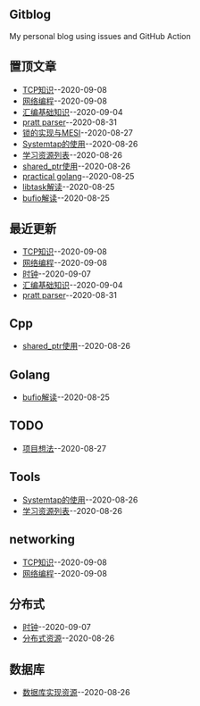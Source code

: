 ## Gitblog
My personal blog using issues and GitHub Action

## 置顶文章
- [TCP知识](https://github.com/BruceChen7/gitblog/issues/21)--2020-09-08
- [网络编程](https://github.com/BruceChen7/gitblog/issues/20)--2020-09-08
- [汇编基础知识](https://github.com/BruceChen7/gitblog/issues/18)--2020-09-04
- [pratt parser](https://github.com/BruceChen7/gitblog/issues/17)--2020-08-31
- [锁的实现与MESI](https://github.com/BruceChen7/gitblog/issues/13)--2020-08-27
- [Systemtap的使用](https://github.com/BruceChen7/gitblog/issues/11)--2020-08-26
- [学习资源列表](https://github.com/BruceChen7/gitblog/issues/10)--2020-08-26
- [shared_ptr使用](https://github.com/BruceChen7/gitblog/issues/9)--2020-08-26
- [practical golang](https://github.com/BruceChen7/gitblog/issues/6)--2020-08-25
- [libtask解读](https://github.com/BruceChen7/gitblog/issues/5)--2020-08-25
- [bufio解读](https://github.com/BruceChen7/gitblog/issues/4)--2020-08-25
## 最近更新
- [TCP知识](https://github.com/BruceChen7/gitblog/issues/21)--2020-09-08
- [网络编程](https://github.com/BruceChen7/gitblog/issues/20)--2020-09-08
- [时钟](https://github.com/BruceChen7/gitblog/issues/19)--2020-09-07
- [汇编基础知识](https://github.com/BruceChen7/gitblog/issues/18)--2020-09-04
- [pratt parser](https://github.com/BruceChen7/gitblog/issues/17)--2020-08-31
## Cpp
- [shared_ptr使用](https://github.com/BruceChen7/gitblog/issues/9)--2020-08-26
## Golang
- [bufio解读](https://github.com/BruceChen7/gitblog/issues/4)--2020-08-25
## TODO
- [项目想法](https://github.com/BruceChen7/gitblog/issues/14)--2020-08-27
## Tools
- [Systemtap的使用](https://github.com/BruceChen7/gitblog/issues/11)--2020-08-26
- [学习资源列表](https://github.com/BruceChen7/gitblog/issues/10)--2020-08-26
## networking
- [TCP知识](https://github.com/BruceChen7/gitblog/issues/21)--2020-09-08
- [网络编程](https://github.com/BruceChen7/gitblog/issues/20)--2020-09-08
## 分布式
- [时钟](https://github.com/BruceChen7/gitblog/issues/19)--2020-09-07
- [分布式资源](https://github.com/BruceChen7/gitblog/issues/8)--2020-08-26
## 数据库
- [数据库实现资源](https://github.com/BruceChen7/gitblog/issues/12)--2020-08-26
